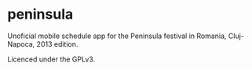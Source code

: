 peninsula
=========

Unoficial mobile schedule app for the Peninsula festival in Romania, Cluj-Napoca, 2013 edition.

Licenced under the GPLv3.